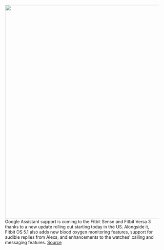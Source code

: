 <img src='https://cdn.vox-cdn.com/thumbor/_V4GN_bNfjgm0bvA7oJBZ2W20Cs=/0x0:2040x1360/1200x800/filters:focal(857x517:1183x843)/cdn.vox-cdn.com/uploads/chorus_image/image/67816360/sense2.0.jpg' width='700px' /><br/>
Google Assistant support is coming to the Fitbit Sense and Fitbit Versa 3 thanks to a new update rolling out starting today in the US. Alongside it, Fitbit OS 5.1 also adds new blood oxygen monitoring features, support for audible replies from Alexa, and enhancements to the watches' calling and messaging features.
<a href='https://www.theverge.com/2020/11/19/21574837/fitbit-sense-versa-3-google-assistant-voice-calls-text-messages-speech-spo2-monitoring-bloody-oxygen'> Source <a/>
